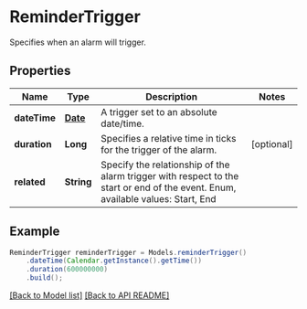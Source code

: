 # ReminderTrigger

Specifies when an alarm will trigger.

## Properties
Name | Type | Description | Notes
------------ | ------------- | ------------- | -------------
**dateTime** | [**Date**](Date.md) | A trigger set to an absolute date/time. | 
**duration** | **Long** | Specifies a relative time in ticks for the trigger of the alarm.              |  [optional]
**related** | **String** | Specify the relationship of the alarm trigger with respect to the start or end of the event. Enum, available values: Start, End | 



## Example
```java
ReminderTrigger reminderTrigger = Models.reminderTrigger()
    .dateTime(Calendar.getInstance().getTime())
    .duration(600000000)
    .build();
```


[[Back to Model list]](Models.md) [[Back to API README]](README.md)

